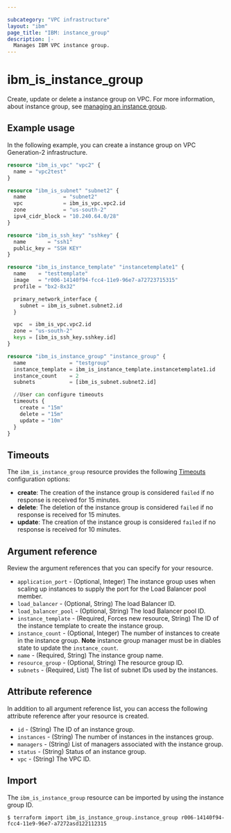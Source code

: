 ```yaml
---

subcategory: "VPC infrastructure"
layout: "ibm"
page_title: "IBM: instance_group"
description: |-
  Manages IBM VPC instance group.
---
```


# ibm_is_instance_group

Create, update or delete a instance group on VPC. For more information, about instance group, see [managing an instance group](https://cloud.ibm.com/docs/vpc?topic=vpc-managing-instance-group).

## Example usage
In the following example, you can create a instance group on VPC Generation-2 infrastructure.

```terraform
resource "ibm_is_vpc" "vpc2" {
  name = "vpc2test"
}

resource "ibm_is_subnet" "subnet2" {
  name            = "subnet2"
  vpc             = ibm_is_vpc.vpc2.id
  zone            = "us-south-2"
  ipv4_cidr_block = "10.240.64.0/28"
}

resource "ibm_is_ssh_key" "sshkey" {
  name       = "ssh1"
  public_key = "SSH KEY"
}

resource "ibm_is_instance_template" "instancetemplate1" {
  name    = "testtemplate"
  image   = "r006-14140f94-fcc4-11e9-96e7-a72723715315"
  profile = "bx2-8x32"

  primary_network_interface {
    subnet = ibm_is_subnet.subnet2.id
  }

  vpc  = ibm_is_vpc.vpc2.id
  zone = "us-south-2"
  keys = [ibm_is_ssh_key.sshkey.id]
}

resource "ibm_is_instance_group" "instance_group" {
  name              = "testgroup"
  instance_template = ibm_is_instance_template.instancetemplate1.id
  instance_count    = 2
  subnets           = [ibm_is_subnet.subnet2.id]

  //User can configure timeouts
  timeouts {
    create = "15m"
    delete = "15m"
    update = "10m"
  }
}
```

## Timeouts

The `ibm_is_instance_group` resource provides the following [Timeouts](https://www.terraform.io/docs/configuration/resources.html#timeouts) configuration options:

- **create**: The creation of the instance group is considered `failed` if no response is received for 15 minutes.
- **delete**: The deletion of the instance group is considered `failed` if no response is received for 15 minutes.
- **update**: The creation of the instance group is considered `failed` if no response is received for 10 minutes. 

## Argument reference
Review the argument references that you can specify for your resource. 

- `application_port` - (Optional, Integer) The instance group uses when scaling up instances to supply the port for the Load Balancer pool member.
- `load_balancer` - (Optional, String) The load Balancer ID.
- `load_balancer_pool` - (Optional, String) The load Balancer pool ID.
- `instance_template` - (Required, Forces new resource, String) The ID of the instance template to create the instance group.
- `instance_count` - (Optional, Integer) The number of instances to create in the instance group. **Note** instance group manager must be in diables state to update the `instance_count`.
- `name` - (Required, String) The instance  group name.
- `resource_group` - (Optional, String) The resource group ID.
- `subnets` - (Required, List) The list of subnet IDs used by the instances.

## Attribute reference
In addition to all argument reference list, you can access the following attribute reference after your resource is created.

- `id` - (String) The ID of an instance group.
- `instances` - (String) The number of instances in the instances group.
- `managers` - (String) List of managers associated with the instance group.
- `status` - (String) Status of an instance group.
- `vpc` - (String) The VPC ID.

## Import
The `ibm_is_instance_group` resource can be imported by using the instance group ID.

```
$ terraform import ibm_is_instance_group.instance_group r006-14140f94-fcc4-11e9-96e7-a7272asd122112315
```

